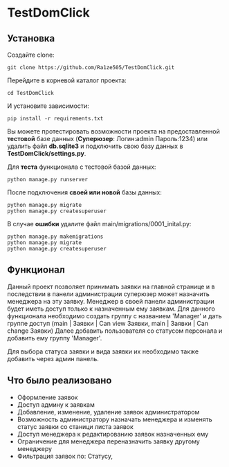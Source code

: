 # TestDomClick
## Установка
Создайте clone:
```
git clone https://github.com/Ra1ze505/TestDomClick.git
```

Перейдите в корневой каталог проекта:
``` 
cd TestDomClick
```

И установите зависимости: 
```
pip install -r requirements.txt
```

Вы можете протестировать возможности проекта на предоставленной **тестовой** базе данных
(**Суперюзер**: Логин:admin Пароль:1234) или удалить файл **db.sqlite3** и подключить свою базу данных в **TestDomClick/settings.py**.

Для **теста** функционала с тестовой базой данных:
```
python manage.py runserver
```

После подключения **своей или новой** базы данных:
```
python manage.py migrate
python manage.py createsuperuser
```
В случае **ошибки** удалите файл main/migrations/0001_inital.py:
```
python manage.py makemigrations
python manage.py migrate
python manage.py createsuperuser
```
## Функционал
Данный проект позволяет принимать заявки на главной странице и в последствии в панели администрации суперюзер может назначить менеджера на эту заявку. Менеджер в своей панели администрации будет иметь доступ только к назначенным ему заявкам.
Для данного функционала необходимо создать группу с названием 'Manager' и дать группе доступ (main | Заявки | Can view Заявки, main | Заявки | Can change Заявки)
Далее добавить пользователя со статусом персонала и добавить ему группу 'Manager'.

Для выбора статуса заявки и вида заявки их необходимо также добавить через админ панель.

## Что было реализовано
- Оформление заявок
- Доступ админу к заявкам
- Добавление, изменение, удаление заявок администратором  
- Возможность администратору назначать менеджера и изменять статус заявки со станици листа заявок
- Доступ менеджера к редактированию заявок назначенных ему
- Ограничение для менеджера переназначить заявку другому менеджеру
- Фильтрация заявок по: Статусу, 

